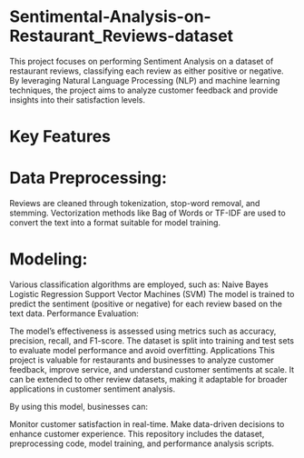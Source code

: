 # Sentimental-Analysis-on-Restaurant_Reviews-dataset
This project focuses on performing Sentiment Analysis on a dataset of restaurant reviews, classifying each review as either positive or negative. By leveraging Natural Language Processing (NLP) and machine learning techniques, the project aims to analyze customer feedback and provide insights into their satisfaction levels.

# Key Features
# Data Preprocessing:

Reviews are cleaned through tokenization, stop-word removal, and stemming.
Vectorization methods like Bag of Words or TF-IDF are used to convert the text into a format suitable for model training.
# Modeling:

Various classification algorithms are employed, such as:
Naive Bayes
Logistic Regression
Support Vector Machines (SVM)
The model is trained to predict the sentiment (positive or negative) for each review based on the text data.
Performance Evaluation:

The model’s effectiveness is assessed using metrics such as accuracy, precision, recall, and F1-score.
The dataset is split into training and test sets to evaluate model performance and avoid overfitting.
Applications
This project is valuable for restaurants and businesses to analyze customer feedback, improve service, and understand customer sentiments at scale. It can be extended to other review datasets, making it adaptable for broader applications in customer sentiment analysis.

By using this model, businesses can:

Monitor customer satisfaction in real-time.
Make data-driven decisions to enhance customer experience.
This repository includes the dataset, preprocessing code, model training, and performance analysis scripts.
